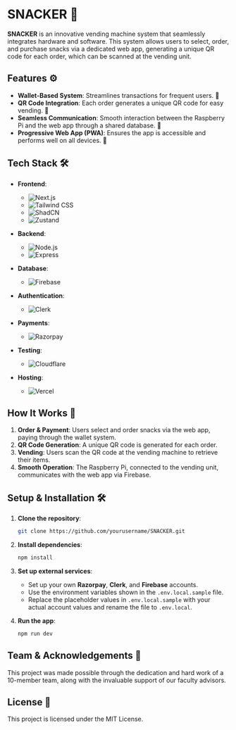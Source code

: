 # SNACKER 🍫

**SNACKER** is an innovative vending machine system that seamlessly integrates hardware and software. This system allows users to select, order, and purchase snacks via a dedicated web app, generating a unique QR code for each order, which can be scanned at the vending unit.

## Features ⚙️

- **Wallet-Based System**: Streamlines transactions for frequent users. 💸
- **QR Code Integration**: Each order generates a unique QR code for easy vending. 📲
- **Seamless Communication**: Smooth interaction between the Raspberry Pi and the web app through a shared database. 🤝
- **Progressive Web App (PWA)**: Ensures the app is accessible and performs well on all devices. 📱

## Tech Stack 🛠️

- **Frontend**:
  - ![Next.js](https://img.shields.io/badge/Next.js-000000?style=flat&logo=nextdotjs&logoColor=white)
  - ![Tailwind CSS](https://img.shields.io/badge/Tailwind%20CSS-38B2AC?style=flat&logo=tailwind-css&logoColor=white)
  - ![ShadCN](https://img.shields.io/badge/ShadCN-007ACC?style=flat)
  - ![Zustand](https://img.shields.io/badge/Zustand-FF8C00?style=flat&logo=zustand&logoColor=white) 
  
- **Backend**:
  - ![Node.js](https://img.shields.io/badge/Node.js-339933?style=flat&logo=nodedotjs&logoColor=white) 
  - ![Express](https://img.shields.io/badge/Express-000000?style=flat&logo=express&logoColor=white) 
  
- **Database**:
  - ![Firebase](https://img.shields.io/badge/Firebase-FFCA28?style=flat&logo=firebase&logoColor=white) 
  
- **Authentication**:
  - ![Clerk](https://img.shields.io/badge/Clerk-004AAD?style=flat&logo=clerk&logoColor=white) 
  
- **Payments**:
  - ![Razorpay](https://img.shields.io/badge/Razorpay-02042B?style=flat&logo=razorpay&logoColor=white)
  
- **Testing**:
  - ![Cloudflare](https://img.shields.io/badge/Cloudflare-F38020?style=flat&logo=cloudflare&logoColor=white)
  
- **Hosting**:
  - ![Vercel](https://img.shields.io/badge/Vercel-000000?style=flat&logo=vercel&logoColor=white) 
  
## How It Works 🚀

1. **Order & Payment**: Users select and order snacks via the web app, paying through the wallet system.
2. **QR Code Generation**: A unique QR code is generated for each order.
3. **Vending**: Users scan the QR code at the vending machine to retrieve their items.
4. **Smooth Operation**: The Raspberry Pi, connected to the vending unit, communicates with the web app via Firebase.

## Setup & Installation 🛠️

1. **Clone the repository**:
    ```bash
    git clone https://github.com/yourusername/SNACKER.git
    ```

2. **Install dependencies**:
    ```bash
    npm install
    ```

3. **Set up external services**:
   - Set up your own **Razorpay**, **Clerk**, and **Firebase** accounts.
   - Use the environment variables shown in the `.env.local.sample` file.
   - Replace the placeholder values in `.env.local.sample` with your actual account values and rename the file to `.env.local`.

4. **Run the app**:
    ```bash
    npm run dev
    ```

## Team & Acknowledgements 🙌

This project was made possible through the dedication and hard work of a 10-member team, along with the invaluable support of our faculty advisors. 

## License 📄

This project is licensed under the MIT License.
